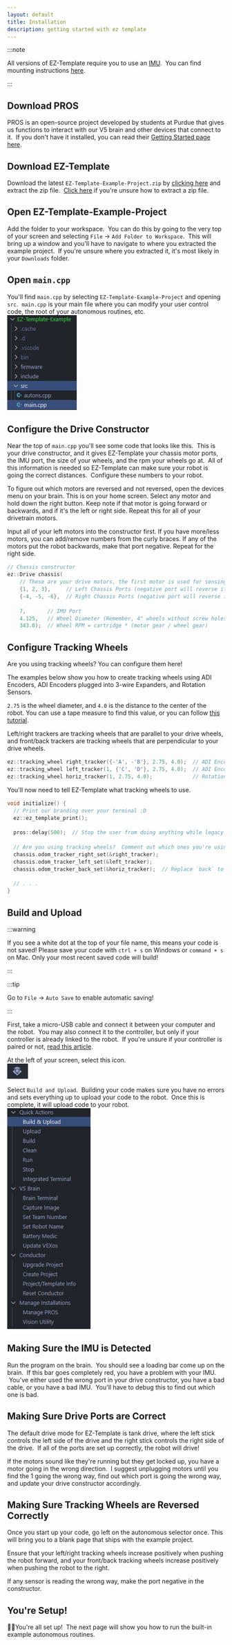 ```yaml
---
layout: default
title: Installation
description: getting started with ez template
---
```


:::note

All versions of EZ-Template require you to use an [IMU](https://www.vexrobotics.com/276-4855.html).  You can find mounting instructions [here](https://kb.vex.com/hc/en-us/articles/360037382272-Using-the-V5-Inertial-Sensor).  

:::

## Download PROS
PROS is an open-source project developed by students at Purdue that gives us functions to interact with our V5 brain and other devices that connect to it.  If you don't have it installed, you can read their [Getting Started page here](https://pros.cs.purdue.edu/v5/getting-started/index.html).

## Download EZ-Template
Download the latest `EZ-Template-Example-Project.zip` by [clicking here](https://github.com/EZ-Robotics/EZ-Template/releases/latest/download/EZ-Template-Example-Project.zip) and extract the zip file.  [Click here](https://www.filecenter.com/blog/how-to-unzip-files-mac-iphone-android-windows/) if you're unsure how to extract a zip file.  

## Open EZ-Template-Example-Project
Add the folder to your workspace.  You can do this by going to the very top of your screen and selecting `File` -> `Add Folder to Workspace`.  This will bring up a window and you'll have to navigate to where you extracted the example project.  If you're unsure where you extracted it, it's most likely in your `Downloads` folder.  

## Open `main.cpp`
You'll find `main.cpp` by selecting `EZ-Template-Example-Project` and opening `src`.  `main.cpp` is your main file where you can modify your user control code, the root of your autonomous routines, etc.  
![](images/finding-main-cpp.png)

## Configure the Drive Constructor
Near the top of `main.cpp` you'll see some code that looks like this.  This is your drive constructor, and it gives EZ-Template your chassis motor ports, the IMU port, the size of your wheels, and the rpm your wheels go at.  All of this information is needed so EZ-Template can make sure your robot is going the correct distances.  Configure these numbers to your robot.  

To figure out which motors are reversed and not reversed, open the devices menu on your brain.  This is on your home screen.  Select any motor and hold down the right button.  Keep note if that motor is going forward or backwards, and if it's the left or right side.  Repeat this for all of your drivetrain motors.  

Input all of your left motors into the constructor first.  If you have more/less motors, you can add/remove numbers from the curly braces.  If any of the motors put the robot backwards, make that port negative.  Repeat for the right side.  
```cpp
// Chassis constructor
ez::Drive chassis(
    // These are your drive motors, the first motor is used for sensing!
    {1, 2, 3},     // Left Chassis Ports (negative port will reverse it!)
    {-4, -5, -6},  // Right Chassis Ports (negative port will reverse it!)

    7,       // IMU Port
    4.125,   // Wheel Diameter (Remember, 4" wheels without screw holes are actually 4.125!)
    343.0);  // Wheel RPM = cartridge * (motor gear / wheel gear)
```

## Configure Tracking Wheels
Are you using tracking wheels?  You can configure them here!

The examples below show you how to create tracking wheels using ADI Encoders, ADI Encoders plugged into 3-wire Expanders, and Rotation Sensors.  

`2.75`  is the wheel diameter, and `4.0` is the distance to the center of the robot.  You can use a tape measure to find this value, or you can follow [this tutorial](/tutorials/tuning_tracking_wheel_width).  

Left/right trackers are tracking wheels that are parallel to your drive wheels, and front/back trackers are tracking wheels that are perpendicular to your drive wheels.  
```cpp
ez::tracking_wheel right_tracker({-'A', -'B'}, 2.75, 4.0);  // ADI Encoders
ez::tracking_wheel left_tracker(1, {'C', 'D'}, 2.75, 4.0);  // ADI Encoders plugged into a Smart port
ez::tracking_wheel horiz_tracker(1, 2.75, 4.0);             // Rotation sensors
```

You'll now need to tell EZ-Template what tracking wheels to use.  
```cpp
void initialize() {
  // Print our branding over your terminal :D
  ez::ez_template_print();

  pros::delay(500);  // Stop the user from doing anything while legacy ports configure

  // Are you using tracking wheels?  Comment out which ones you're using here!
  chassis.odom_tracker_right_set(&right_tracker);
  chassis.odom_tracker_left_set(&left_tracker);
  chassis.odom_tracker_back_set(&horiz_tracker);  // Replace `back` to `front` if your tracker is in the front!

  // . . .
}
```

## Build and Upload 
:::warning

If you see a white dot at the top of your file name, this means your code is not saved!  Please save your code with `ctrl + s` on Windows or `command + s` on Mac.  Only your most recent saved code will build!

:::

:::tip

Go to `File` -> `Auto Save` to enable automatic saving!

:::

First, take a micro-USB cable and connect it between your computer and the robot.  You may also connect it to the controller, but only if your controller is already linked to the robot.  If you're unsure if your controller is paired or not, [read this article](https://kb.vex.com/hc/en-us/articles/360035592532-Pairing-the-V5-Controller-with-the-V5-Brain-for-a-Wireless-Connection).  

At the left of your screen, select this icon.   
![](images/pros-icon.png)

Select `Build and Upload`.  Building your code makes sure you have no errors and sets everything up to upload your code to the robot.  Once this is complete, it will upload code to your robot.   
![](images/pros-menu.png)

## Making Sure the IMU is Detected
Run the program on the brain.  You should see a loading bar come up on the brain.  If this bar goes completely red, you have a problem with your IMU.  You've either used the wrong port in your drive constructor, you have a bad cable, or you have a bad IMU.  You'll have to debug this to find out which one is bad.  

## Making Sure Drive Ports are Correct
The default drive mode for EZ-Template is tank drive, where the left stick controls the left side of the drive and the right stick controls the right side of the drive.  If all of the ports are set up correctly, the robot will drive!  

If the motors sound like they're running but they get locked up, you have a motor going in the wrong direction.  I suggest unplugging motors until you find the 1 going the wrong way, find out which port is going the wrong way, and update your drive constructor accordingly.  

## Making Sure Tracking Wheels are Reversed Correctly
Once you start up your code, go left on the autonomous selector once.  This will bring you to a blank page that ships with the example project.  

Ensure that your left/right tracking wheels increase positively when pushing the robot forward, and your front/back tracking wheels increase positively when pushing the robot to the right.  

If any sensor is reading the wrong way, make the port negative in the constructor.  

## You're Setup!
🥳🥳You're all set up!  The next page will show you how to run the built-in example autonomous routines.  

